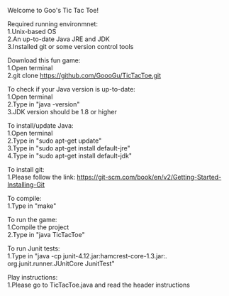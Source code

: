 Welcome to Goo's Tic Tac Toe!



Required running environmnet:   
        1.Unix-based OS  
        2.An up-to-date Java JRE and JDK  
        3.Installed git or some version control tools 

Download this fun game:  
        1.Open terminal  
        2.git clone https://github.com/GoooGu/TicTacToe.git  

To check if your Java version is up-to-date:  
        1.Open terminal   
        2.Type in "java -version"  
        3.JDK version should be 1.8 or higher  

To install/update Java:  
        1.Open terminal  
        2.Type in "sudo apt-get update"  
        3.Type in "sudo apt-get install default-jre"  
        4.Type in "sudo apt-get install default-jdk"  

To install git:  
        1.Please follow the link: https://git-scm.com/book/en/v2/Getting-Started-Installing-Git  

To compile:  
        1.Type in "make"  

To run the game:  
        1.Compile the project  
        2.Type in "java TicTacToe"  

To run Junit tests:  
        1.Type in "java -cp junit-4.12.jar:hamcrest-core-1.3.jar:. org.junit.runner.JUnitCore JunitTest"  

Play instructions:  
        1.Please go to TicTacToe.java and read the header instructions  


